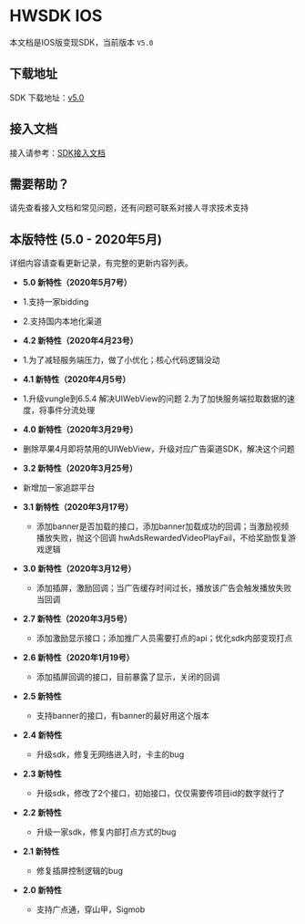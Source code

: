 # HWSDK IOS 

本文档是IOS版变现SDK，当前版本 `V5.0`

## 下载地址

SDK 下载地址：[v5.0](https://github.com/artwl/hwsdk_ios/releases/tag/V5.0)

## 接入文档

接入请参考：[SDK接入文档](https://github.com/artwl/hwsdk_ios/wiki/SDK%E6%8E%A5%E5%85%A5%E6%96%87%E6%A1%A3)

## 需要帮助？

请先查看接入文档和常见问题，还有问题可联系对接人寻求技术支持

## 本版特性 (5.0 - 2020年5月)

详细内容请查看更新记录，有完整的更新内容列表。
- **5.0 新特性（2020年5月7号）**
 - 1.支持一家bidding
 - 2.支持国内本地化渠道

- **4.2 新特性（2020年4月23号）**
 - 1.为了减轻服务端压力，做了小优化；核心代码逻辑没动

- **4.1 新特性（2020年4月5号）**
 - 1.升级vungle到6.5.4 解决UIWebView的问题
   2.为了加快服务端拉取数据的速度，将事件分流处理
 
- **4.0 新特性（2020年3月29号）**
 - 删除苹果4月即将禁用的UIWebView，升级对应广告渠道SDK，解决这个问题
 
- **3.2 新特性（2020年3月25号）**
 - 新增加一家追踪平台
  
- **3.1 新特性（2020年3月17号）**
  - 添加banner是否加载的接口，添加banner加载成功的回调；当激励视频播放失败，抛这个回调 hwAdsRewardedVideoPlayFail，不给奖励恢复游戏逻辑
  
- **3.0 新特性（2020年3月12号）**
  - 添加插屏，激励回调；当广告缓存时间过长，播放该广告会触发播放失败当回调

- **2.7 新特性（2020年3月5号）**
  - 添加激励显示接口；添加推广人员需要打点的api；优化sdk内部变现打点

- **2.6 新特性（2020年1月19号）**
  - 添加插屏回调的接口，目前暴露了显示，关闭的回调

- **2.5 新特性**
  - 支持banner的接口，有banner的最好用这个版本

- **2.4 新特性**
  - 升级sdk，修复无网络进入时，卡主的bug

- **2.3 新特性**
  - 升级sdk，修改了2个接口，初始接口，仅仅需要传项目id的数字就行了

- **2.2 新特性**
  - 升级一家sdk，修复内部打点方式的bug

- **2.1 新特性**
  - 修复插屏控制逻辑的bug

- **2.0 新特性**
  - 支持广点通，穿山甲，Sigmob

